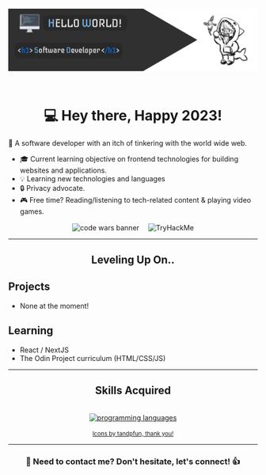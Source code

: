 <p><img align="center" src="./assets/profile_banner.png"></p><br>

<h1 align="center">💻 <b>Hey there, Happy 2023!</b></h1>

💬 A software developer with an itch of tinkering with the world wide web.

- 🎓 Current learning objective on frontend technologies for building websites and applications.
- 💡 Learning new technologies and languages
- 🔒 Privacy advocate.
- 🎮 Free time? Reading/listening to tech-related content & playing video games.

<div align="center">
    <img align="center" alt="code wars banner" src="https://www.codewars.com/users/hny-codes/badges/large">&emsp;
     <img align="center" src="https://tryhackme-badges.s3.amazonaws.com/TenyouTachia.png" alt="TryHackMe"><br>
</div>

---

<div align="center">
    <h2><b>Leveling Up On..</b></h2>
</div>

## Projects

- None at the moment!

## Learning

- React / NextJS
- The Odin Project curriculum (HTML/CSS/JS)

---

<div align="center">
    <h2><b>Skills Acquired</b></h2><br>
</div>

<div align="center">
    <a href="https://skillicons.dev">
        <img alt="programming languages" src="https://skillicons.dev/icons?i=git,js,html,css,py,java,react,redux&perline=4" />
    </a><br>
    <a href="https://github.com/tandpfun">
        <p><small>Icons by tandpfun, thank you!</small></p>
    </a>
</div>

---

<h3 align="center">💬 Need to contact me? Don't hesitate, let's connect! 👍</h3>
